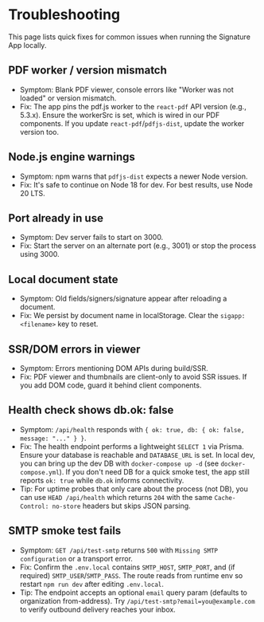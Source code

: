 # Troubleshooting

This page lists quick fixes for common issues when running the Signature App locally.

## PDF worker / version mismatch

- Symptom: Blank PDF viewer, console errors like "Worker was not loaded" or version mismatch.
- Fix: The app pins the pdf.js worker to the `react-pdf` API version (e.g., 5.3.x). Ensure the workerSrc is set, which is wired in our PDF components. If you update `react-pdf`/`pdfjs-dist`, update the worker version too.

## Node.js engine warnings

- Symptom: npm warns that `pdfjs-dist` expects a newer Node version.
- Fix: It's safe to continue on Node 18 for dev. For best results, use Node 20 LTS.

## Port already in use

- Symptom: Dev server fails to start on 3000.
- Fix: Start the server on an alternate port (e.g., 3001) or stop the process using 3000.

## Local document state

- Symptom: Old fields/signers/signature appear after reloading a document.
- Fix: We persist by document name in localStorage. Clear the `sigapp:<filename>` key to reset.

## SSR/DOM errors in viewer

- Symptom: Errors mentioning DOM APIs during build/SSR.
- Fix: PDF viewer and thumbnails are client-only to avoid SSR issues. If you add DOM code, guard it behind client components.

## Health check shows db.ok: false

- Symptom: `/api/health` responds with `{ ok: true, db: { ok: false, message: "..." } }`.
- Fix: The health endpoint performs a lightweight `SELECT 1` via Prisma. Ensure your database is reachable and `DATABASE_URL` is set. In local dev, you can bring up the dev DB with `docker-compose up -d` (see `docker-compose.yml`). If you don't need DB for a quick smoke test, the app still reports `ok: true` while `db.ok` informs connectivity.
- Tip: For uptime probes that only care about the process (not DB), you can use `HEAD /api/health` which returns `204` with the same `Cache-Control: no-store` headers but skips JSON parsing.

## SMTP smoke test fails

- Symptom: `GET /api/test-smtp` returns `500` with `Missing SMTP configuration` or a transport error.
- Fix: Confirm the `.env.local` contains `SMTP_HOST`, `SMTP_PORT`, and (if required) `SMTP_USER`/`SMTP_PASS`. The route reads from runtime env so restart `npm run dev` after editing `.env.local`.
- Tip: The endpoint accepts an optional `email` query param (defaults to organization from-address). Try `/api/test-smtp?email=you@example.com` to verify outbound delivery reaches your inbox.
